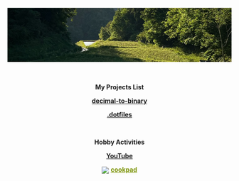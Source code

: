 <p align="center">
    <img src="png/background.png" />
</p>

<br>

<p align="center"><b>My Projects List</b></p>

<p align="center"><a href="https://shingokumada.github.io/decimal-to-binary/"><b>decimal-to-binary</b></a></p>

<p align="center"><a href="https://shingokumada.github.io/.dotfiles/"><b>.dotfiles</b></a></p>

<br>

<p align="center"><b>Hobby Activities</b></p>

<p align="center"><a href="https://youtube.com/@user-nr5ck5yt8c?feature=shared)/"><b>YouTube</b></a></p>

<p align="center"><a target="_blank" href="https://cookpad.com"><img style="border: 0px; vertical-align: middle;" src="https://img3.cookpad.com/image/link/cpicon.gif" /></a> <a style="color:#7d940a;font-weight:600;" target="_blank" href="https://cookpad.com/recipe/7865085"><b>cookpad</b></a></p>
